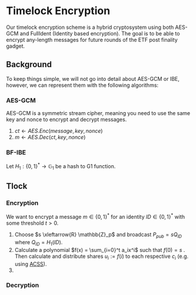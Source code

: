 # Timelock Encryption

Our timelock encryption scheme is a hybrid cryptosystem using both AES-GCM and FullIdent (Identity based encryption). The goal is to be able to encrypt any-length messages for future rounds of the ETF post finality gadget.

## Background

To keep things simple, we will not go into detail about AES-GCM or IBE, however, we can represent them with the following algorithms:

### AES-GCM
AES-GCM is a symmetric stream cipher, meaning you need to use the same key and nonce to encrypt and decrypt messages.

1. $ct \leftarrow AES.Enc(message, key, nonce)$
2. $m \leftarrow AES.Dec(ct, key, nonce)$


### BF-IBE

Let $H_1: \{0, 1\}^* \to \mathbb{G}_1$ be a hash to G1 function.

## Tlock

### Encryption

We want to encrypt a message $m \in \{0, 1\}^*$ for an identity $ID \in \{0, 1\}^*$ with some threshold $t > 0$.

1. Choose $s \xleftarrow{R} \mathbb{Z}_p$ and broadcast $P_{pub} = sQ_{ID}$ where $Q_{ID} = H_1(ID)$.
2. Calculate a polynomial $f(x) = \sum_{i=0}^t a_ix^i$ such that $f(0) = s$ . Then calculate and distribute shares $u_i := f(i)$ to each respective $c_i$ (e.g. using [ACSS](./acss.md)).
3.

### Decryption
